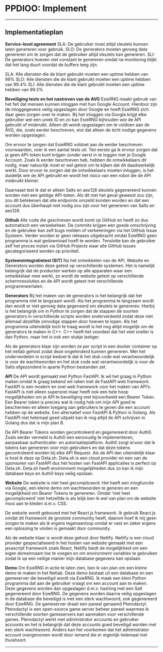 # PPDIOO: Implement
___
## Implementatieplan

**Service-level agreement**
SLA: De gebruiker moet altijd sleutels kunnen laten genereren voor gebruik.
SLO: De generators moeten genoeg data genereren om te zorgen dat de gebruiker altijd sleutels kan genereren.
SLI: De generators hoeven niet constant te genereren omdat na monitoring blijkt dat het lang duurt voordat de buffers leeg zijn.

SLA: Alle diensten die de klant gebruikt moeten een uptime hebben van 99%
SLO: Alle diensten die de klant gebruikt moeten een uptime hebben van 99.4%
SLI: Alle diensten die de klant gebruikt moeten een uptime hebben van 99.3%

**Beveiliging tests en het nastreven van de AVG**
EsieRNG maakt gebruik van het feit dat mensen kunnen inloggen met hun Google Account.
Hierdoor zijn de inloggegevens veilig opgeslagen door Google en hoeft EsieRNG zich daar geen zorgen over te maken. Bij het inloggen via Google krijgt elke gebruiker wel een uniek ID en zo kan EsieRNG bijhouden wie de API gebruikt of misbruikt. Alleen dit wordt opgeslagen om te voldoen aan de AVG, die, zoals eerder beschreven, eist dat alleen de écht nodige gegevens worden opgeslagen.

Om ervoor te zorgen dat EsieRNG voldoet aan de eerder beschreven voorwaarden, voer ik een aantal tests uit.
Ten eerste ga ik ervoor zorgen dat je geen API-token kunt krijgen zonder eerst in te loggen met je Google Account. Zoals ik eerder beschreven heb, hebben de ontwikkelaars dit nodig, maar natuurlijk moet er wel getest om te kijken dat dit daadwerkelijk werkt.
Door ervoor te zorgen dat de ontwikkelaars moeten inloggen, is het duidelijk wie de API gebruikt en wordt het risico van een robot die de API misbruikt kleiner.

Daarnaast test ik dat er alleen Salts en aes128 sleutels gegenereerd kunnen worden met een geldige API-token. Als dit niet het geval geweest zou zijn, zou dit betekenen dat alle endpoints omzeild konden worden en dat een account dus überhaupt niet nodig zou zijn voor het genereren van Salts en aes128.

**Github**
Alle code die geschreven wordt komt op GitHub en heeft zo dus automatisch een versiebeheer. De commits krijgen een goede omschrijving en de gebruiker kan zelf bugs melden of verbeteringen via het GitHub Issue Systeem. Verder worden er geen releases uitgebracht omdat EsieRNG geen programma is wat gedownload hoeft te worden. Tenslotte kan de gebruiker zelf het proces inzien via GitHub Projects waar alle GitHub issues gecategoriseerd worden op prioriteit.

**Systeemintegratietest (SIT)**
Na het ontwikkelen van de API, Website en Generators worden deze getest op verschillende systemen. Het is namelijk belangrijk dat de producten werken op alle apparaten waar een ontwikkelaar mee werkt, zo wordt de website getest op verschillende schermresoluties en de API wordt getest met verschillende programmeertalen.

**Generators**
Bij het maken van de generators is het belangrijk dat het programma niet te langzaam wordt. Als het programma te langzaam wordt dan wordt er niet genoeg data gegeneerd om sleutels te genereren.
Hierbij is het belangrijk om in Python te zorgen dat de stappen de soorten generators in verschillende scripts worden onderverdeeld zodat deze niet allemaal dezelfde onnodige stappen door hoeven te lopen. Als het programma uiteindelijk toch te traag wordt is het nog altijd mogelijk om de generators te maken in C++. C++ heeft het voordeel dat het veel sneller is dan Python, maar het is ook een stukje lastiger.

Als de generators klaar zijn worden ze per script in een docker container op het netlab gehost zodat deze ongehinderd kunnen genereren.
Met het onderverdelen in script bedoel ik dat ik het stuk code wat verantwoordelijk is voor de wachtwoorden en het stuk code wat verantwoordelijk is voor de Salts afgezonderd in aparte Python bestanden zet.

**API**
De API wordt gemaakt met Python FastAPI. Ik wil het graag in Python maken omdat ik graag bekend wil raken met de FastAPI web framework. FastAPI is een modern en snel web framework voor het maken van API’s. FastAPI is niet alleen supersnel maar heeft ook een hele hoop mogelijkheden om je API te beveiliging met bijvoorbeeld een Bearer Token.
Een Bearer token is precies wat ik nodig heb om mijn API goed te beschermen en alleen toegang aan gebruikers te geven die een account hebben op de website.
Een alternatief voor FastAPI & Python is Golang. Als FastAPI niet helemaal goed uitpakt kan ik nog altijd de API schrijven in Golang dus dat is mijn plan B.

De API Bearer Tokens worden gecontroleerd en gegenereerd door Auth0. Zoals eerder vermeld is Auth0 een eenvoudig te implementeren, aanpasbaar authenticatie- en autorisatieplatform. Auth0 zorgt ervoor dat ik tokens kan genereren voor mijn gebruikers en dat deze tokens gecontroleerd worden bij elke API Request.
Als de API dan uiteindelijk klaar is host ik deze op Deta.sh. Deta.sh is een cloud provider en een van de sponsoren van FastAPI dus het hosten van FastAPI applicaties is perfect op Deta.sh.
Deta.sh heeft environment mogelijkheden dus zo kan ik mijn database keys en Auth0 keys veilig opslaan.

**Website**
De website is niet heel gecompliceerd. Het heeft een inlogfunctie via Google, een kleine demo om wachtwoorden te generen en een mogelijkheid om Bearer Tokens te genereren.
Omdat ‘niet heel gecompliceerd’ niet hetzelfde is als lelijk ben ik wel van plan om de website mooi aan te kleden d.m.v. CSS.

De website wordt gebouwd met het React.js framework. Ik gebruik React.js omdat dit framework de grootste community heeft, daarom hoef ik mij geen zorgen te maken als ik ergens tegenaanloop omdat er vast en zeker ergens een oplossing te vinden is gemaakt door community.

Als de website klaar is wordt deze gehost door Netlify. Netlify is een cloud provider gespecialiseerd in het hosten van website gemaakt met een javascript framework zoals React. Netlify biedt de mogelijkheid om een eigen domeinnaam toe te voegen en om environment variables te gebruiken zodat ik op een veilige manier mijn database gegevens kan opslaan.

**Demo**
Om EsieRNG in actie te laten zien, ben ik van plan om een kleine demo te maken in het Netlab.
Deze demo bestaat uit een database en een gameserver die beveiligd wordt via EsieRNG.
Ik maak een klein Python programma dat aan de gebruiker vraagt om een account aan te maken. Deze gegevens worden dan opgeslagen d.m.v. hashing met een Salt gegenereerd door EsieRNG.
De gegevens worden daarna veilig opgeslagen in de database die beveiligd is met een sterk wachtwoord, ook gegenereerd door EsieRNG.
De gameserver draait een paneel genaamd Pterodactyl. Pterodactyl is een open-source game server beheer paneel waarmee ik verschillende soorten gameservers kan aanmaken voor verschillende games. Pterodactyl werkt met administrator accounts en gebruiker accounts en het is belangrijk dat deze accounts goed beveiligd worden met een sterk wachtwoord. Anders kan het voorkomen dat het administrator account overgenomen wordt door iemand die er eigenlijk helemaal niet thuishoort.
___
